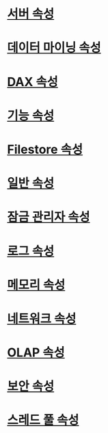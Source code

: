 # [서버 속성](server-properties-in-analysis-services.md)  
# [데이터 마이닝 속성](data-mining-properties.md)  
# [DAX 속성](dax-properties.md)  
# [기능 속성](feature-properties.md)  
# [Filestore 속성](filestore-properties.md)  
# [일반 속성](general-properties.md)  
# [잠금 관리자 속성](lock-manager-properties.md)  
# [로그 속성](log-properties.md)  
# [메모리 속성](memory-properties.md)  
# [네트워크 속성](network-properties.md)  
# [OLAP 속성](olap-properties.md)  
# [보안 속성](security-properties.md)  
# [스레드 풀 속성](thread-pool-properties.md)  
